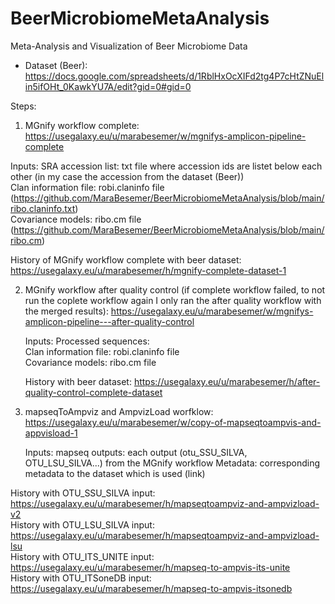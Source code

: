 # BeerMicrobiomeMetaAnalysis
Meta-Analysis and Visualization of Beer Microbiome Data

- Dataset (Beer): https://docs.google.com/spreadsheets/d/1RblHxOcXIFd2tg4P7cHtZNuElin5ifOHt_0KawkYU7A/edit?gid=0#gid=0 

Steps:
1.  MGnify workflow complete: https://usegalaxy.eu/u/marabesemer/w/mgnifys-amplicon-pipeline-complete
  
   Inputs:
  SRA accession list: txt file where accession ids are listet below each other (in my case the accession from the dataset (Beer))  
  Clan information file: robi.claninfo file (https://github.com/MaraBesemer/BeerMicrobiomeMetaAnalysis/blob/main/ribo.claninfo.txt)  
  Covariance models: ribo.cm file (https://github.com/MaraBesemer/BeerMicrobiomeMetaAnalysis/blob/main/ribo.cm)
  
  History of MGnify workflow complete with beer dataset: https://usegalaxy.eu/u/marabesemer/h/mgnify-complete-dataset-1  


2. MGnify workflow after quality control (if complete workflow failed, to not run the coplete workflow again I only ran the after quality workflow with the merged results): https://usegalaxy.eu/u/marabesemer/w/mgnifys-amplicon-pipeline---after-quality-control
     
   Inputs:
   Processed sequences:  
   Clan information file: robi.claninfo file   
   Covariance models: ribo.cm file
   
   History with beer dataset: https://usegalaxy.eu/u/marabesemer/h/after-quality-control-complete-dataset
  

3. mapseqToAmpviz and AmpvizLoad worfklow: https://usegalaxy.eu/u/marabesemer/w/copy-of-mapseqtoampvis-and-appvisload-1
     
   Inputs:
   mapseq outputs: each output (otu_SSU_SILVA, OTU_LSU_SILVA...) from the MGnify workflow
   Metadata: corresponding metadata to the dataset which is used (link)
     
  History with OTU_SSU_SILVA input: https://usegalaxy.eu/u/marabesemer/h/mapseqtoampviz-and-ampvizload-v2  
  History with OTU_LSU_SILVA input: https://usegalaxy.eu/u/marabesemer/h/mapseqtoampviz-and-ampvizload-lsu  
  History with OTU_ITS_UNITE input: https://usegalaxy.eu/u/marabesemer/h/mapseq-to-ampvis-its-unite     
  History with OTU_ITSoneDB input: https://usegalaxy.eu/u/marabesemer/h/mapseq-to-ampvis-itsonedb   
  
